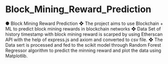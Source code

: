﻿# Block_Mining_Reward_Prediction
●	Block Mining Reward Prediction
❖	The project aims to use  Blockchain + ML to predict block mining rewards in blockchain networks
❖	Data Set of history  timestamp with block mining reward  is scarped by using Etherscan API  with the help of express.js and axiom and converted to csv file.
❖	The Data sert is processed and fed to the scikit model  through Random Forest Regressor algorithm to predict the minning 	reward and plot the data using Matplotlib.					    
     
